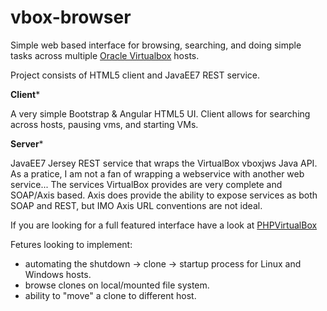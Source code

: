 vbox-browser
============

Simple web based interface for browsing, searching, and doing simple tasks across multiple <a href="https://www.virtualbox.org/">Oracle Virtualbox</a> hosts.

Project consists of HTML5 client and JavaEE7 REST service.

****Client*****

A very simple Bootstrap & Angular HTML5 UI.  Client allows for searching across hosts, pausing vms, and starting VMs.  


****Server*****

JavaEE7 Jersey REST service that wraps the VirtualBox vboxjws Java API.  As a pratice, I am not a fan of wrapping a webservice with another web service...  The services VirtualBox provides are very complete and SOAP/Axis based.  Axis does provide the ability to expose services as both SOAP and REST, but IMO Axis URL conventions are not ideal.

If you are looking for a full featured interface have a look at <a href="http://sourceforge.net/projects/phpvirtualbox/" >PHPVirtualBox</a>


Fetures looking to implement:
  - automating the shutdown -> clone -> startup process for Linux and Windows hosts.
  - browse clones on local/mounted file system.
  - ability to "move" a clone to different host.
